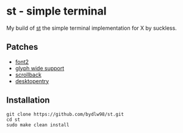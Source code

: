 # st - simple terminal

My build of [st](https://st.suckless.org/) the simple terminal implementation for X by suckless.

## Patches

* [font2](https://st.suckless.org/patches/font2/)
* [glyph wide support](https://st.suckless.org/patches/glyph_wide_support/)
* [scrollback](https://st.suckless.org/patches/scrollback/)
* [desktopentry](https://st.suckless.org/patches/desktopentry/)

## Installation
```
git clone https://github.com/bydlw98/st.git
cd st
sudo make clean install
```
